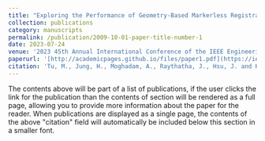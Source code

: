 ```yaml
---
title: "Exploring the Performance of Geometry-Based Markerless Registration in a Simulated Surgical Environment: A Comparative Study of Registration Algorithms in Medical Augmented Reality"
collection: publications
category: manuscripts
permalink: /publication/2009-10-01-paper-title-number-1
date: 2023-07-24
venue: '2023 45th Annual International Conference of the IEEE Engineering in Medicine & Biology Society (EMBC)'
paperurl: '[http://academicpages.github.io/files/paper1.pdf](https://ieeexplore.ieee.org/abstract/document/10341197/)'
citation: 'Tu, M., Jung, H., Moghadam, A., Raythatha, J., Hsu, J. and Kim, J., 2023, July. Exploring the Performance of Geometry-Based Markerless Registration in a Simulated Surgical Environment: A Comparative Study of Registration Algorithms in Medical Augmented Reality. In 2023 45th Annual International Conference of the IEEE Engineering in Medicine & Biology Society (EMBC) (pp. 1-4). IEEE.'
---
```


The contents above will be part of a list of publications, if the user clicks the link for the publication than the contents of section will be rendered as a full page, allowing you to provide more information about the paper for the reader. When publications are displayed as a single page, the contents of the above "citation" field will automatically be included below this section in a smaller font.
